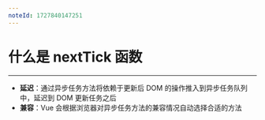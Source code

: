 ```yaml
---
noteId: 1727840147251
---
```



# 什么是 nextTick 函数
---
- **延迟**：通过异步任务方法将依赖于更新后 DOM 的操作推入到异步任务队列中，延迟到 DOM 更新任务之后
- **兼容**：Vue 会根据浏览器对异步任务方法的兼容情况自动选择合适的方法